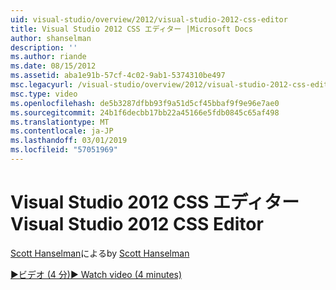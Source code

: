 ```yaml
---
uid: visual-studio/overview/2012/visual-studio-2012-css-editor
title: Visual Studio 2012 CSS エディター |Microsoft Docs
author: shanselman
description: ''
ms.author: riande
ms.date: 08/15/2012
ms.assetid: aba1e91b-57cf-4c02-9ab1-5374310be497
msc.legacyurl: /visual-studio/overview/2012/visual-studio-2012-css-editor
msc.type: video
ms.openlocfilehash: de5b3287dfbb93f9a51d5cf45bbaf9f9e96e7ae0
ms.sourcegitcommit: 24b1f6decbb17bb22a45166e5fdb0845c65af498
ms.translationtype: MT
ms.contentlocale: ja-JP
ms.lasthandoff: 03/01/2019
ms.locfileid: "57051969"
---
```

<a name="visual-studio-2012-css-editor"></a><span data-ttu-id="e2125-102">Visual Studio 2012 CSS エディター</span><span class="sxs-lookup"><span data-stu-id="e2125-102">Visual Studio 2012 CSS Editor</span></span>
====================
<span data-ttu-id="e2125-103">[Scott Hanselman](https://github.com/shanselman)による</span><span class="sxs-lookup"><span data-stu-id="e2125-103">by [Scott Hanselman](https://github.com/shanselman)</span></span>

[<span data-ttu-id="e2125-104">&#9654;ビデオ (4 分)</span><span class="sxs-lookup"><span data-stu-id="e2125-104">&#9654; Watch video (4 minutes)</span></span>](https://channel9.msdn.com/Blogs/ASP-NET-Site-Videos/visual-studio-2012-css-editor)
